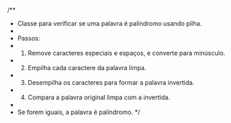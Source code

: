 /**
 * Classe para verificar se uma palavra é palíndromo usando pilha.
 * 
 * Passos:
 * 1. Remove caracteres especiais e espaços, e converte para minúsculo.
 * 2. Empilha cada caractere da palavra limpa.
 * 3. Desempilha os caracteres para formar a palavra invertida.
 * 4. Compara a palavra original limpa com a invertida.
 * 
 * Se forem iguais, a palavra é palíndromo.
 */
